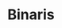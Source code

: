 ---
blog: https://blog.binaris.com/
codehost: https://github.com/binaris/jobs
logohandle: binaris
sort: binaris
title: Binaris
twitter: https://x.com/gobinaris
website: https://www.binaris.com/
---
